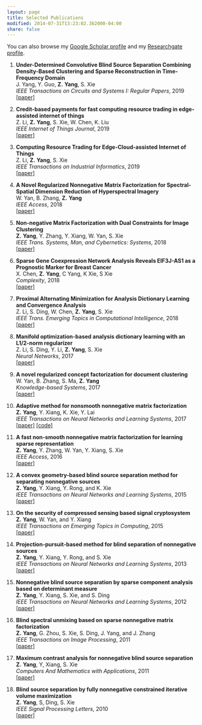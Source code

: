 ```yaml
---
layout: page
title: Selected Publications
modified: 2014-07-31T13:23:02.362000-04:00
share: false
---
```


You can also browse my <a href="https://scholar.google.com.hk/citations?user=s0KBHhUAAAAJ&hl=zh-CN" target="_blank" style="text-decoration:underline;">Google Scholar profile</a> and my <a href="https://www.researchgate.net/profile/Zuyuan_Yang2" target="_blank" style="text-decoration:underline;">Researchgate profile</a>.

<ol class="biblist">
<li >
<p>
<b>Under-Determined Convolutive Blind Source Separation Combining Density-Based Clustering and Sparse Reconstruction in Time-Frequency Domain</b><br>
J. Yang, Y. Guo, <b>Z.</b> <b>Yang</b>, S. Xie<br>
<i>IEEE Transactions on Circuits and Systems I: Regular Papers</i>,
2019<br>
<a href="https://ieeexplore.ieee.org/abstract/document/8701504" class="textlink" target="_blank">[paper]</a>
</p>
 
 
<li >
<p>
<b>Credit-based payments for fast computing resource trading in edge-assisted internet of things</b><br>
Z. Li, <b>Z.</b> <b>Yang</b>, S. Xie, W. Chen, K. Liu<br>
<i>IEEE Internet of Things Journal</i>,
2019<br>
<a href="https://ieeexplore.ieee.org/abstract/document/8680626" class="textlink" target="_blank">[paper]</a>
</p>

<!-- Item: tsmc2018 -->
<li >
<p>
<b>Computing Resource Trading for Edge-Cloud-assisted Internet of Things</b><br>
Z. Li, <b>Z.</b> <b>Yang</b>, S. Xie<br>
<i>IEEE Transactions on Industrial Informatics</i>,
2019<br>
<a href="https://ieeexplore.ieee.org/abstract/document/8633978" class="textlink" target="_blank">[paper]</a>
</p>

<li >
<p>
<b>A Novel Regularized Nonnegative Matrix Factorization for Spectral-Spatial Dimension Reduction of Hyperspectral Imagery</b><br>
W. Yan, B. Zhang, <b>Z.</b> <b>Yang</b><br>
<i>IEEE Access</i>,
2018<br>
<a href="https://ieeexplore.ieee.org/document/8555994?denied=" class="textlink" target="_blank">[paper]</a>
</p>
  
<li >
<p>
<b>Non-negative Matrix Factorization with Dual Constraints for Image Clustering</b><br>
<b>Z.</b> <b>Yang</b>, Y. Zhang, Y. Xiang, W. Yan, S. Xie<br>
<i>IEEE Trans.  Systems, Man, and Cybernetics: Systems</i>,
2018<br>
<a href="https://ieeexplore.ieee.org/abstract/document/8360970" class="textlink" target="_blank">[paper]</a>
</p>

<li >
<p>
<b>Sparse Gene Coexpression Network Analysis Reveals EIF3J-AS1 as a Prognostic Marker for Breast Cancer</b><br>
X. Chen, <b>Z.</b> <b>Yang</b>, C Yang, K Xie, S Xie<br>
<i>Complexity</i>,
2018<br>
<a href="https://www.hindawi.com/journals/complexity/2018/1656273/abs/" class="textlink" target="_blank">[paper]</a>
</p>

<li >
<p>
<b>Proximal Alternating
Minimization for Analysis Dictionary Learning and Convergence
Analysis</b><br>
Z. Li, S. Ding, W. Chen, <b>Z.</b> <b>Yang</b>, S. Xie<br>
<i>IEEE Trans. Emerging Topics in Computational
Intelligence</i>,
2018<br>
<a href="https://ieeexplore.ieee.org/stamp/stamp.jsp?arnumber=8306279" class="textlink" target="_blank">[paper]</a>
</p>


<li >
<p>
<b>Manifold optimization-based
analysis dictionary learning with an L1/2-norm regularizer</b><br>
Z. Li, S. Ding, Y. Li, <b>Z.</b> <b>Yang</b>, S. Xie<br>
<i>Neural
Networks</i>,
2017<br>
<a href="https://www.sciencedirect.com/science/article/pii/S0893608017302782" class="textlink" target="_blank">[paper]</a>
</p>

<li >
<p>
<b>A novel regularized concept
factorization for document clustering</b><br>
W. Yan, B. Zhang, S. Ma, <b>Z.</b> <b>Yang</b><br>
<i>Knowledge-based Systems</i>,
2017<br>
<a href="https://www.sciencedirect.com/science/article/pii/S0950705117303672" class="textlink" target="_blank">[paper]</a>
</p>

<li >
<p>
<b>Adaptive method for nonsmooth
nonnegative matrix factorization</b><br>
<b>Z.</b> <b>Yang</b>, Y. Xiang, K. Xie, Y. Lai<br>
<i>IEEE Transactions on Neural
Networks and Learning Systems</i>,
2017<br>
<a href="https://ieeexplore.ieee.org/abstract/document/7394180" class="textlink" target="_blank">[paper]</a> 
<a href="https://github.com/zuyuanyang/AnsNMF" class="textlink" target="_blank">[code]</a>
</p>

<li >
<p>
<b>A fast non-smooth
nonnegative matrix factorization for learning sparse representation</b><br>
<b>Z.</b> <b>Yang</b>, Y. Zhang, W. Yan, Y. Xiang, S. Xie<br>
<i>IEEE Access</i>,
2016<br>
<a href="https://ieeexplore.ieee.org/abstract/document/7559804" class="textlink" target="_blank">[paper]</a>
</p>
  
<li >
<p>
<b>A convex geometry-based
blind source separation method for separating nonnegative sources</b><br>
<b>Z.</b> <b>Yang</b>, Y. Xiang, Y. Rong, and K. Xie<br>
<i>IEEE Transactions on Neural Networks and Learning Systems</i>,
2015<br>
<a href="https://ieeexplore.ieee.org/abstract/document/6893008" class="textlink" target="_blank">[paper]</a>
</p>
  
<li >
<p>
<b>On the security of compressed sensing
based signal cryptosystem</b><br>
<b>Z.</b> <b>Yang</b>, W. Yan, and Y. Xiang<br>
<i>IEEE Transactions on  Emerging Topics in
Computing</i>,
2015<br>
<a href="https://ieeexplore.ieee.org/abstract/document/6975126" class="textlink" target="_blank">[paper]</a>
</p>  

<li >
<p>
<b>Projection-pursuit-based method for blind separation of nonnegative
sources</b><br>
<b>Z.</b> <b>Yang</b>, Y. Xiang, Y. Rong, and S. Xie<br>
<i>IEEE Transactions on Neural Networks and Learning Systems</i>,
2013<br>
<a href="https://ieeexplore.ieee.org/abstract/document/6365335" class="textlink" target="_blank">[paper]</a>
</p>

<li >
<p>
<b>Nonnegative blind
source separation by sparse component analysis based on determinant
measure</b><br>
<b>Z.</b> <b>Yang</b>, Y. Xiang, S. Xie, and S. Ding<br>
<i>IEEE Transactions on Neural Networks and Learning Systems</i>,
2012<br>
<a href="https://ieeexplore.ieee.org/stamp/stamp.jsp?arnumber=6263307" class="textlink" target="_blank">[paper]</a>
</p>

<li >
<p>
<b>Blind spectral unmixing based on sparse nonnegative matrix
factorization</b><br>
<b>Z.</b> <b>Yang</b>, G. Zhou, S. Xie, S. Ding, J. Yang, and J.
Zhang<br>
<i>IEEE Transactions on Image Processing</i>,
2011<br>
<a href="https://ieeexplore.ieee.org/abstract/document/5593218" class="textlink" target="_blank">[paper]</a>
</p>

<li >
<p>
<b>Maximum contrast analysis for
nonnegative blind source separation</b><br>
<b>Z.</b> <b>Yang</b>, Y, Xiang, S. Xie<br>
<i>Computers And Mathematics with
Applications</i>,
2011<br>
<a href="https://www.sciencedirect.com/science/article/pii/S0898122111007589" class="textlink" target="_blank">[paper]</a>
</p>

<li >
<p>
<b>Blind source separation by
fully nonnegative constrained iterative volume maximization</b><br>
<b>Z.</b> <b>Yang</b>, S, Ding, S. Xie<br>
<i>IEEE
Signal Processing Letters</i>,
2010<br>
<a href="https://ieeexplore.ieee.org/abstract/document/5498924" class="textlink" target="_blank">[paper]</a>
</p>
  
  


